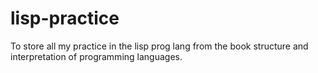 # lisp-practice
To store all my practice in the lisp prog lang from the book structure and interpretation of programming languages.
